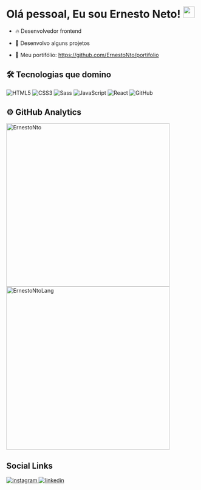 <h1>Olá pessoal, Eu sou Ernesto Neto!
<Img width="30px" src="https://raw.githubusercontent.com/kaueMarques/kaueMarques/master/hi.gif">
</h1>

- 🔥 Desenvolvedor frontend

- 🎁 Desenvolvo alguns projetos
  
- 🎨 Meu portifólio: https://github.com/ErnestoNto/portifolio
  
## 🛠 Tecnologias que domino

<img align="center" alt="HTML5" src="https://img.shields.io/badge/HTML5-E34F26?style=for-the-badge&logo=html5&logoColor=white"> <img align="center" alt="CSS3" src="https://img.shields.io/badge/CSS3-1572B6?style=for-the-badge&logo=css3&logoColor=white"> <img align="center" alt="Sass" src="https://img.shields.io/badge/Sass-CC6699?style=for-the-badge&logo=sass&logoColor=white"> <img align="center" alt="JavaScript" src="https://img.shields.io/badge/JavaScript-323330?style=for-the-badge&logo=javascript&logoColor=F7DF1E"> <img align="center" alt="React" src="https://img.shields.io/badge/React-20232A?style=for-the-badge&logo=react&logoColor=61DAFB"> <img align="center" alt="GitHub" src="https://img.shields.io/badge/GitHub-100000?style=for-the-badge&logo=github&logoColor=white">
  
## ⚙ GitHub Analytics
  
<p align="left">
  <img width="430em" alt="ErnestoNto" src="https://github-readme-stats.vercel.app/api?username=ErnestoNto&show_icons=true&theme=dracula">
  
  <img width="430em"  src="https://github-readme-stats.vercel.app/api/top-langs/?username=ErnestoNto&layout=compact)](https://github.com/anuraghazra/github-readme-stats" alt="ErnestoNtoLang">
  
  ## Social Links
  
  <a href="https://instagram.com/ern_neto" target="_blank">
    <img alt="instagram" src="https://img.shields.io/badge/Instagram-E4405F?style=for-the-badge&logo=instagram&logoColor=white"
  </a>
  <a href="https://linkedin.com/in/ernesto-neto-b375a6238/" target="_blank">
    <img alt="linkedin" src="https://img.shields.io/badge/LinkedIn-0077B5?style=for-the-badge&logo=linkedin&logoColor=white">
  </a>
